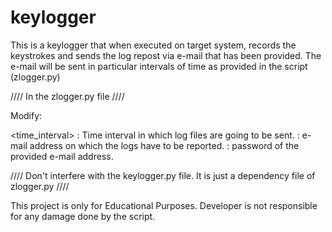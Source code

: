 # keylogger

This is a keylogger that when executed on target system, records the keystrokes and sends the log repost via e-mail that has been provided.
The e-mail will be sent in particular intervals of time as provided in the script (zlogger.py)

//// In the zlogger.py file ////

Modify:

<time_interval> : Time interval in which log files are going to be sent.
<email> : e-mail address on which the logs have to be reported.
<password> : password of the provided e-mail address.

//// Don't interfere with the keylogger.py file. It is just a dependency file of zlogger.py ////

This project is only for Educational Purposes. Developer is not responsible for any damage done by the script.
